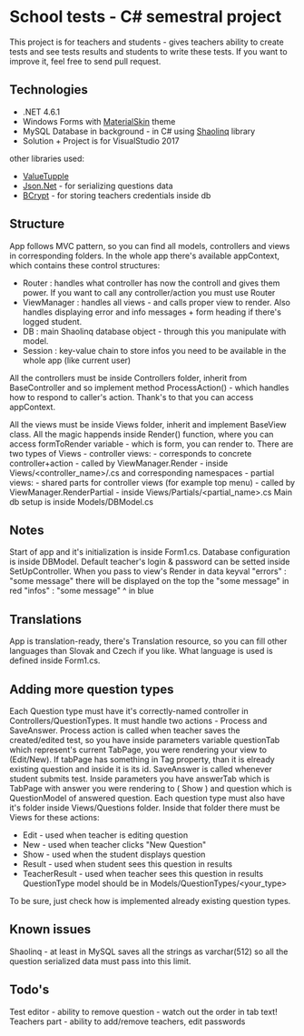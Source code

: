 # School tests - C# semestral project
This project is for teachers and students - gives teachers ability to create tests and see tests results and students to write these tests. 
If you want to improve it, feel free to send pull request.

## Technologies
- .NET 4.6.1
- Windows Forms with [MaterialSkin](https://github.com/IgnaceMaes/MaterialSkin) theme
- MySQL Database in background - in C# using [Shaolinq](https://github.com/tumtumtum/Shaolinq) library
- Solution + Project is for VisualStudio 2017

other libraries used:
- [ValueTupple](https://www.nuget.org/packages/System.ValueTuple/)
- [Json.Net](http://www.newtonsoft.com/json) - for serializing questions data
- [BCrypt](https://www.nuget.org/packages/BCrypt/1.0.0) - for storing teachers credentials inside db

## Structure
App follows MVC pattern, so you can find all models, controllers and views in corresponding folders.
In the whole app there's available appContext, which contains these control structures:
- Router : handles what controller has now the controll and gives them power. If you want to call any controller/action you must use Router
- ViewManager : handles all views - and calls proper view to render. Also handles displaying error and info messages + form heading if there's logged student.
- DB : main Shaolinq database object - through this you manipulate with model.
- Session : key-value chain to store infos you need to be available in the whole app (like current user)

All the controllers must be inside Controllers folder, inherit from BaseController and so implement method ProcessAction() - which handles how to respond to caller's action. Thank's to that you can access appContext.

All the views must be inside Views folder, inherit and implement BaseView class. All the magic happends inside Render() function, where you can access formToRender variable - which is form, you can render to. 
  There are two types of Views - controller views:  - corresponds to concrete controller+action
                                                    - called by ViewManager.Render
                                                    - inside Views/<controller_name>/<action>.cs and corresponding namespaces
                               - partial views:   - shared parts for controller views (for example top menu)
                                                  - called by ViewManager.RenderPartial
                                                  - inside Views/Partials/<partial_name>.cs
Main db setup is inside Models/DBModel.cs 


## Notes
Start of app and it's initialization is inside Form1.cs. 
Database configuration is inside DBModel.
Default teacher's login & password can be setted inside SetUpController.
When you pass to view's Render in data keyval "errors" : "some message" there will be displayed on the top the "some message" in red
                                              "infos" : "some message"    ^ in blue 

## Translations
App is translation-ready, there's Translation resource, so you can fill other languages than Slovak and Czech if you like.
What language is used is defined inside Form1.cs.

## Adding more question types
Each Question type must have it's correctly-named controller in Controllers/QuestionTypes. It must handle two actions - Process and SaveAnswer.
Process action is called when teacher saves the created/edited test, so you have inside parameters variable questionTab which represent's current TabPage, you were rendering your view to (Edit/New). If tabPage has something in Tag property, than it is elready existing question and inside it is its id.
SaveAnswer is called whenever student submits test. Inside parameters you have answerTab which is TabPage with answer you were rendering to ( Show ) and question which is QuestionModel of answered question.
Each question type must also have it's folder inside Views/Questions folder. Inside that folder there must be Views for these actions:
- Edit - used when teacher is editing question
- New - used when teacher clicks "New Question"
- Show - used when the student displays question
- Result - used when student sees this question in results
- TeacherResult - used when teacher sees this question in results
QuestionType model should be in Models/QuestionTypes/<your_type>

To be sure, just check how is implemented already existing question types.

## Known issues
Shaolinq - at least in MySQL saves all the strings as varchar(512) so all the question serialized data must pass into this limit.

## Todo's
Test editor - ability to remove question - watch out the order in tab text!
Teachers part - ability to add/remove teachers, edit passwords


